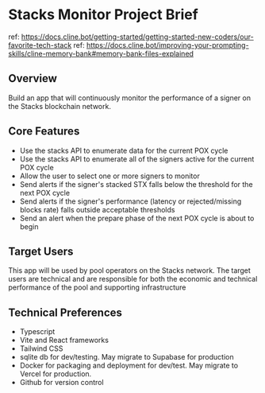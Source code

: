 # Stacks Monitor Project Brief
ref: https://docs.cline.bot/getting-started/getting-started-new-coders/our-favorite-tech-stack
ref: https://docs.cline.bot/improving-your-prompting-skills/cline-memory-bank#memory-bank-files-explained

## Overview
Build an app that will continuously monitor the performance of a signer on the Stacks blockchain network. 

## Core Features
- Use the stacks API to enumerate data for the current POX cycle
- Use the stacks API to enumerate all of the signers active for the current POX cycle
- Allow the user to select one or more signers to monitor
- Send alerts if the signer's stacked STX falls below the threshold for the next POX cycle
- Send alerts if the signer's performance (latency or rejected/missing blocks rate) falls outside acceptable thresholds
- Send an alert when the prepare phase of the next POX cycle is about to begin

## Target Users
This app will be used by pool operators on the Stacks network.  The target users are technical and are responsible for both the economic and technical performance of the pool and supporting infrastructure

## Technical Preferences
- Typescript
- Vite and React frameworks
- Tailwind CSS
- sqlite db for dev/testing.  May migrate to Supabase for production
- Docker for packaging and deployment for dev/test. May migrate to Vercel for production.
- Github for version control
